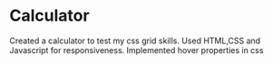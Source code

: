 # Calculator
Created a calculator to test my css grid skills.
Used HTML,CSS and Javascript for responsiveness.
Implemented hover properties in css
